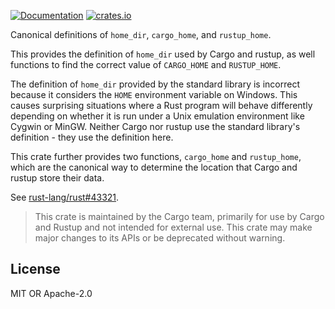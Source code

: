 [![Documentation](https://docs.rs/home/badge.svg)](https://docs.rs/home)
[![crates.io](https://img.shields.io/crates/v/home.svg)](https://crates.io/crates/home)

Canonical definitions of `home_dir`, `cargo_home`, and `rustup_home`.

This provides the definition of `home_dir` used by Cargo and rustup,
as well functions to find the correct value of `CARGO_HOME` and
`RUSTUP_HOME`.

The definition of `home_dir` provided by the standard library is
incorrect because it considers the `HOME` environment variable on
Windows. This causes surprising situations where a Rust program will
behave differently depending on whether it is run under a Unix
emulation environment like Cygwin or MinGW. Neither Cargo nor rustup
use the standard library's definition - they use the definition here.

This crate further provides two functions, `cargo_home` and
`rustup_home`, which are the canonical way to determine the location
that Cargo and rustup store their data.

See [rust-lang/rust#43321].

> This crate is maintained by the Cargo team, primarily for use by Cargo and Rustup
> and not intended for external use. This
> crate may make major changes to its APIs or be deprecated without warning.

[rust-lang/rust#43321]: https://github.com/rust-lang/rust/issues/43321

## License

MIT OR Apache-2.0
